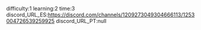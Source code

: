 difficulty:1
learning:2
time:3
discord_URL_ES:https://discord.com/channels/1209273049304666113/1253004726539259925
discord_URL_PT:null

